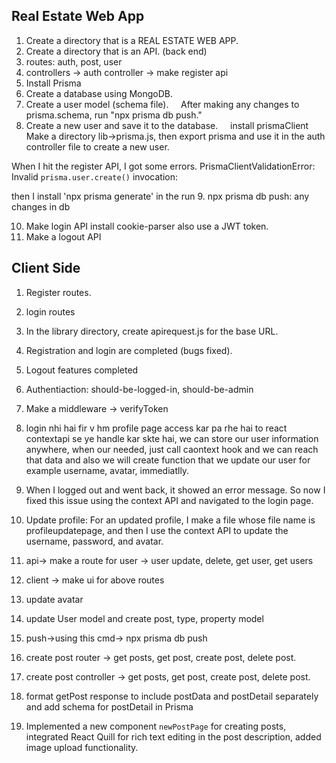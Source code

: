 ## Real Estate Web App
1. Create a directory that is a REAL ESTATE WEB APP.
2. Create a directory that is an API. (back end)
3. routes: auth, post, user
4. controllers -> auth controller -> make register api
5. Install Prisma
6. Create a database using MongoDB.
7. Create a user model (schema file).
    After making any changes to prisma.schema, run "npx prisma db push."
8. Create a new user and save it to the database.
    install prismaClient
Make a directory lib->prisma.js, then export prisma and use it in the auth controller file to create a new user.

When I hit the register API, I got some errors.
PrismaClientValidationError:
Invalid `prisma.user.create()` invocation:

then I install 'npx prisma generate' in the run
9. npx prisma db push: any changes in db

10. Make login API
install cookie-parser
also use a JWT token.
11. Make a logout API
## Client Side
1. Register routes.
2. login routes
3. In the library directory, create apirequest.js for the base URL.
4. Registration and login are completed (bugs fixed).
5. Logout features completed
6. Authentiaction: should-be-logged-in, should-be-admin
7. Make a middleware -> verifyToken
8. login nhi hai fir v hm profile page access kar pa rhe hai to react contextapi se ye handle kar skte hai, we can store our user information anywhere, when our needed, just call caontext hook and we can reach that data and also we will create function that we update our user for example username, avatar, immediatlly.

9. When I logged out and went back, it showed an error message. So now I fixed this issue using the context API and navigated to the login page.
10. Update profile: For an updated profile, I make a file whose file name is profileupdatepage, and then I use the context API to update the username, password, and avatar.
11. api-> make a route for user -> user update, delete, get user, get users 
12. client -> make ui for above routes
13. update avatar
14. update User model and create post, type, property  model
15. push->using this cmd-> npx prisma db push 
16. create post router -> get posts, get post, create post, delete post.
17. create post controller ->  get posts, get post, create post, delete post.
18. format getPost response to include postData and postDetail separately and add schema for postDetail in Prisma
19. Implemented a new component `newPostPage` for creating posts, integrated React Quill for rich text editing in the post description, added image upload functionality.














